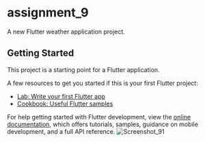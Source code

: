 # assignment_9

A new Flutter weather application project.

## Getting Started

This project is a starting point for a Flutter application.

A few resources to get you started if this is your first Flutter project:

- [Lab: Write your first Flutter app](https://docs.flutter.dev/get-started/codelab)
- [Cookbook: Useful Flutter samples](https://docs.flutter.dev/cookbook)

For help getting started with Flutter development, view the
[online documentation](https://docs.flutter.dev/), which offers tutorials,
samples, guidance on mobile development, and a full API reference.
![Screenshot_91](https://github.com/TanoyK/Assignment_9/assets/134632334/6aa57258-083b-4edc-9bb0-7726316c0a83)
